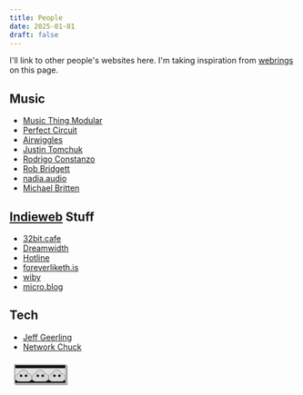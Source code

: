 ```yaml
---
title: People
date: 2025-01-01
draft: false
---
```


I'll link to other people's websites here. I'm taking inspiration from [webrings](https://indieweb.org/webring) on this page.

## Music
- [Music Thing Modular](https://www.musicthing.co.uk/)
- [Perfect Circuit](https://www.perfectcircuit.com/signal)
- [Airwiggles](https://www.airwiggles.com/)
- [Justin Tomchuk](https://justintomchuk.com/)
- [Rodrigo Constanzo](https://rodrigoconstanzo.com/)
- [Rob Bridgett](https://robbridgett.com/)
- [nadia.audio](https://nadia.audio/)
- [Michael Britten](https://michaelbritten.music/)

## [Indieweb](https://indieweb.org/) Stuff
- [32bit.cafe](https://32bit.cafe/)
- [Dreamwidth](https://www.dreamwidth.org/)
- [Hotline](https://hotlinewebring.club/)
- [foreverliketh.is](https://foreverliketh.is/)
- [wiby](https://wiby.org/)
- [micro.blog](https://micro.blog/)

## Tech

- [Jeff Geerling](https://www.youtube.com/@JeffGeerling)
- [Network Chuck](https://www.youtube.com/@NetworkChuck)

<html lang="en">
<head>
  <meta charset="UTF-8">
  <title>Daniel's Indieweb Button</title>
  <style>
    @keyframes pulseShadow {
      0%, 100% {
        box-shadow: 2px 2px 0 #b0b0b0;
      }
      50% {
        box-shadow: 4px 4px 0 #888;
      }
    }
    .webring-button {
      animation: pulseShadow 2s infinite;
      width: 88px;
      height: 31px;
      display: inline-block;
      overflow: hidden;
      cursor: pointer;
      text-decoration: none;
      background: #111111;
      border: 2px solid #b0b0b0;
      box-shadow:
        0 0 0 4px #111111,
        0 0 0 6px #888,
        2px 2px 0 0 #b0b0b0;
      margin: 8px;
      padding: 0;
      transition: background 0.1s;
      position: relative;
    }
    .webring-button:hover {
      animation-play-state: paused;
      box-shadow: none;
      background: #d0d0d0;
    }
    .webring-button svg {
      width: 88px;
      height: 31px;
      display: block;
      margin: 0 auto;
      background: #111111;
    }
  </style>
</head>
<body>
  <a href="https://lufs.audio" class="webring-button" title="woop!">
    <svg width="88" height="31" viewBox="0 0 264 62" xmlns="http://www.w3.org/2000/svg">
      <rect width="264" height="62" fill="#e0e0e0"/>
      <!-- Cloud 1 -->
      <g>
        <path d="M44,10 C57,10 66,18 66,29 C79,29 88,37 88,50 C88,62 79,70 66,70 L22,70 C9,70 0,62 0,50 C0,37 9,29 22,29 C22,18 31,10 44,10 Z"
              fill="#d8d8d8" stroke="#888" stroke-width="3"/>
        <circle cx="31" cy="40" r="7" fill="#222" />
        <circle cx="57" cy="40" r="7" fill="#222" />
      </g>
      <!-- Cloud 2 -->
      <g transform="translate(88,0)">
        <path d="M44,10 C57,10 66,18 66,29 C79,29 88,37 88,50 C88,62 79,70 66,70 L22,70 C9,70 0,62 0,50 C0,37 9,29 22,29 C22,18 31,10 44,10 Z"
              fill="#d8d8d8" stroke="#888" stroke-width="3"/>
        <circle cx="31" cy="40" r="7" fill="#222" />
        <circle cx="57" cy="40" r="7" fill="#222" />
      </g>
      <!-- Cloud 3 -->
      <g transform="translate(176,0)">
        <path d="M44,10 C57,10 66,18 66,29 C79,29 88,37 88,50 C88,62 79,70 66,70 L22,70 C9,70 0,62 0,50 C0,37 9,29 22,29 C22,18 31,10 44,10 Z"
              fill="#d8d8d8" stroke="#888" stroke-width="3"/>
        <circle cx="31" cy="40" r="7" fill="#222" />
        <circle cx="57" cy="40" r="7" fill="#222" />
      </g>
    </svg>
  </a>
</body>
</html>
